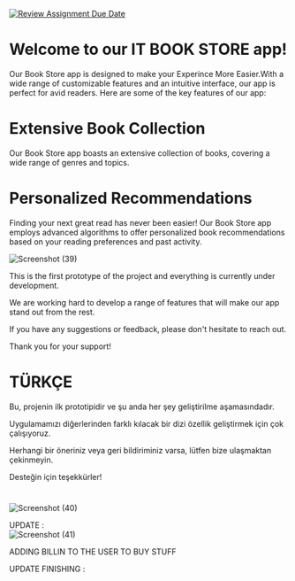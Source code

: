 [![Review Assignment Due Date](https://classroom.github.com/assets/deadline-readme-button-24ddc0f5d75046c5622901739e7c5dd533143b0c8e959d652212380cedb1ea36.svg)](https://classroom.github.com/a/uelKf0-p)

#  Welcome to our IT BOOK STORE app!
Our Book Store  app is designed to make your Experince More Easier.With a wide range of customizable features and an intuitive interface, our app is perfect for avid readers. Here are some of the key features of our app:

#  Extensive Book Collection

Our Book Store app boasts an extensive collection of books, covering a wide range of genres and topics. 

 # Personalized Recommendations
Finding your next great read has never been easier! Our Book Store app employs advanced algorithms to offer personalized book recommendations based on your reading preferences and past activity. 

![Screenshot (39)](https://github.com/Iskenderun-Technical-University/donem-projesi-IT-BOOK-STORE/assets/47611958/ce5b5bbf-c75b-4855-ab92-6e93ff730cdb)



 This is the first prototype of the project and everything is currently under development.

 We are working hard to develop a range of features that will make our app stand out from the rest.

 If you have any suggestions or feedback, please don't hesitate to reach out.

Thank you for your support!

# TÜRKÇE 

Bu, projenin ilk prototipidir ve şu anda her şey geliştirilme aşamasındadır.

  Uygulamamızı diğerlerinden farklı kılacak bir dizi özellik geliştirmek için çok çalışıyoruz.

  Herhangi bir öneriniz veya geri bildiriminiz varsa, lütfen bize ulaşmaktan çekinmeyin.

Desteğin için teşekkürler!

# 
![Screenshot (40)](https://github.com/Iskenderun-Technical-University/donem-projesi-IT-BOOK-STORE/assets/47611958/6619dbbb-3a5b-4140-a43b-cda5718cc3d2)
 
 UPDATE :  
![Screenshot (41)](https://github.com/Iskenderun-Technical-University/donem-projesi-IT-BOOK-STORE/assets/47611958/465d385d-998d-4a29-9008-3f11c6649066)

ADDING BILLIN TO THE USER TO BUY STUFF 





UPDATE FINISHING : 

